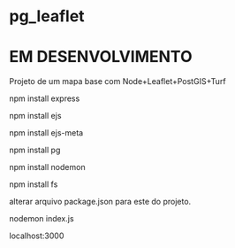 # pg_leaflet

# EM DESENVOLVIMENTO

Projeto de um mapa base com Node+Leaflet+PostGIS+Turf

npm install express

npm install ejs

npm install ejs-meta

npm install pg

npm install nodemon

npm install fs

alterar arquivo package.json para este do projeto.

nodemon index.js

localhost:3000
